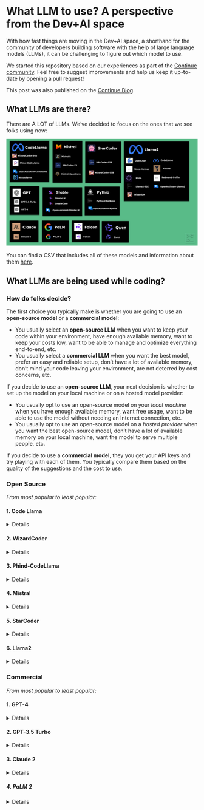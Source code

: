 # What LLM to use? A perspective from the Dev+AI space

With how fast things are moving in the Dev+AI space, a shorthand for the community of developers building software with the help of large language models (LLMs), it can be challenging to figure out which model to use.

We started this repository based on our experiences as part of the [Continue community](https://github.com/continuedev/continue). Feel free to suggest improvements and help us keep it up-to-date by opening a pull request!

This post was also published on the [Continue Blog]().

## What LLMs are there?

There are A LOT of LLMs. We’ve decided to focus on the ones that we see folks using now:

![LLMs graphic](LLMs.png)

You can find a CSV that includes all of these models and information about them [here](./LLMs.csv).

## What LLMs are being used while coding?

### How do folks decide?

The first choice you typically make is whether you are going to use an **open-source model** or a **commercial model**:

- You usually select an **open-source LLM** when you want to keep your code within your environment, have enough available memory, want to keep your costs low, want to be able to manage and optimize everything end-to-end, etc.
- You usually select a **commercial LLM** when you want the best model, prefer an easy and reliable setup, don’t have a lot of available memory, don’t mind your code leaving your environment, are not deterred by cost concerns, etc.

If you decide to use an **open-source LLM**, your next decision is whether to set up the model on your local machine or on a hosted model provider:

- You usually opt to use an open-source model on your *local machine* when you have enough available memory, want free usage, want to be able to use the model without needing an Internet connection, etc.
- You usually opt to use an open-source model on a *hosted provider* when you want the best open-source model, don’t have a lot of available memory on your local machine, want the model to serve multiple people, etc.

If you decide to use a **commercial model**, they you get your API keys and try playing with each of them. You typically compare them based on the quality of the suggestions and the cost to use. 

### Open Source

*From most popular to least popular:*

#### 1. Code Llama

<details>
    <summary>Details</summary>

    Creator: Meta
    
    Overview: Code Llama is built on top of Llama 2, fine-tuned for generating and discussing code.
    
    Parameters: 7B, 13B, 34B 
    
    Base: Llama 2
    
    Date released: August 24th, 2023
    
    License: Llama 2 Community
    
</details>

#### 2. WizardCoder

<details>
    <summary>Details</summary>
    
    Creator: WizardLM
    
    Overview: The Evol-Instruct method is adapted for coding tasks to create a training dataset, which is used to fine-tune StarCoder for the 15B model and Code Llama for the 34B model.
    
    Parameters: 15B, 34B
    
    Base: StarCoder (15B) / Code Llama (34B)
    
    Date released: August 26th, 2023
    
    License: OpenRAIL-M (15B) / Llama 2 Community (34B)
    
</details>

#### 3. Phind-CodeLlama

<details>
    <summary>Details</summary>
    
    Creator: Phind
    
    Overview: A proprietary dataset of ~80k high-quality programming problems and solutions was used to fine-tuned Code Llama before being further fine-tuned on 1.5B additional tokens.
    
    Parameters: 34B
    
    Base: Code Llama
    
    Date released: August 28th, 2023
    
    License: Llama 2 Community
    
</details>

#### 4. Mistral

<details>
    <summary>Details</summary>
    
    Creator: Mistral AI
    
    Overview: The creators claim that it “approaches CodeLlama 7B performance on code, while remaining good at English tasks”.
    
    Parameters: 7B
    
    Base: Mistral
    
    Date released: September 27th, 2023
    
    License: Apache 2.0
    
</details>

#### 5. StarCoder

<details>
    <summary>Details</summary>
    
    Creator: BigCode
    
    Overview: The model was trained on trained on 80+ programming languages from The Stack (v1.2), with opt-out requests excluded. As such it is not an instruction model and commands like "Write a function that computes the square root." do not work well. However, by using the [Tech Assistant prompt](https://huggingface.co/datasets/bigcode/ta-prompt) you can make it more helpful.
    
    Parameters: 15B
    
    Base: StarCoder
    
    Date released: May 4th, 2023
    
    License: OpenRAIL-M
    
</details>

#### 6. Llama2

<details>
    <summary>Details</summary>
    
    Creator: Meta
    
    Overview: Good for English conversations but struggles to make code edits
    
    Parameters: 7B, 13B, 70B
    
    Base: Llama 2
    
    Date released: July 18th, 2023
    
    License: Llama 2 Community
    
</details>

### Commercial

*From most popular to least popular:*

#### 1. GPT-4

<details>
    <summary>Details</summary>
    
    Creator: OpenAI
    
    Overview: GPT-4 is generally considered to be the best LLM to use while coding. However, it is quite expensive and requires you to send your code to OpenAI via their API.
    
</details>

#### 2. GPT-3.5 Turbo

<details>
    <summary>Details</summary>
    
    Creator: OpenAI
    
    Overview: GPT-3.5 is cheaper and faster than GPT-4; however, its suggestions are not nearly as good.
    
</details>

#### 3. Claude 2

<details>
    <summary>Details</summary>
    
    Creator: Anthropic
    
    Overview: Claude 2 is not yet publicly released, but you can request early access.

</details>

##### 4. PaLM 2

<details>
    <summary>Details</summary>
    
    Creator: Google

    Overview: The Google PaLM API is currently in public preview; you can try it via Google Makersuite.

</details>